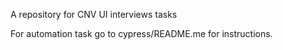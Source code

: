 A repository for CNV UI interviews tasks

For automation task go to cypress/README.me for instructions.
